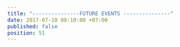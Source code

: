 ```yaml
---
title: "---------------FUTURE EVENTS ---------------"
date: 2017-07-10 08:10:00 +07:00
published: false
position: 51
---
```


